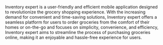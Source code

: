 Inventory expert is a user-friendly and efficient mobile application designed to revolutionize the grocery shopping experience. 
With the increasing demand for convenient and time-saving solutions, Inventory expert  offers a seamless platform for users to order groceries from the comfort of their homes or on-the-go and focuses on simplicity, convenience, and efficiency, 
Inventory expert  aims to streamline the process of purchasing groceries online, making it an enjoyable and hassle-free experience for users.
